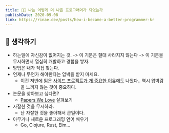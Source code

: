 ```yaml
---
title: 🧑‍💻 나는 어떻게 더 나은 프로그래머가 되었는가 
publishDate: 2020-09-08
link: https://rinae.dev/posts/how-i-became-a-better-programmer-kr
---
```


## 🤔 생각하기 
 
- 하는일에 자신감이 없어지는 것. -> 이 기분은 절대 사라지지 않는다 -> 이 기분을 무시하면서 열심히 개발하고 경험을 쌓자.  
- 방법은 내가 직접 찾는다.  
- 언제나 무언가 해야한다는 압박을 받지 마세요. 
    - 이건 저번에 읽은 [사이드 프로젝트가 개 중요한 이유](https://github.com/yjaalto/TIR/blob/master/Dev/why-side-projects-are-so-damn-important.md)에도 나왔다.. 역시 압박감을 느끼지 않는 것이 중요하다.   
- 논문을 찾아보고 싶다면? 
    - [Papers We Love](https://github.com/papers-we-love/papers-we-love) 살펴보기  
- 자잘한 것을 무시하라.
    - 난 자잘한 것을 좋아해서 큰일이다.  
- 아무거나 새로운 프로그래밍 언어 배우기
    - Go, Clojure, Rust, Elm... 